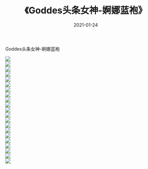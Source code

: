 ﻿---
layout: post
title:  《Goddes头条女神-婀娜蓝袍》
date:   2021-01-24
img: http://img.660000.xyz/Sharelink/网络美图/2021/Goddes头条女神-婀娜蓝袍/000.jpg
categories: [美女, 清纯, 唯美]
---

Goddes头条女神-婀娜蓝袍

  ![](http://img.660000.xyz/Sharelink/网络美图/2021/Goddes头条女神-婀娜蓝袍/001.jpg) <br> ![](http://img.660000.xyz/Sharelink/网络美图/2021/Goddes头条女神-婀娜蓝袍/002.jpg) <br> ![](http://img.660000.xyz/Sharelink/网络美图/2021/Goddes头条女神-婀娜蓝袍/003.jpg) <br> ![](http://img.660000.xyz/Sharelink/网络美图/2021/Goddes头条女神-婀娜蓝袍/004.jpg) <br> ![](http://img.660000.xyz/Sharelink/网络美图/2021/Goddes头条女神-婀娜蓝袍/005.jpg) <br> ![](http://img.660000.xyz/Sharelink/网络美图/2021/Goddes头条女神-婀娜蓝袍/006.jpg) <br> ![](http://img.660000.xyz/Sharelink/网络美图/2021/Goddes头条女神-婀娜蓝袍/007.jpg) <br> ![](http://img.660000.xyz/Sharelink/网络美图/2021/Goddes头条女神-婀娜蓝袍/008.jpg) <br> ![](http://img.660000.xyz/Sharelink/网络美图/2021/Goddes头条女神-婀娜蓝袍/009.jpg) <br> ![](http://img.660000.xyz/Sharelink/网络美图/2021/Goddes头条女神-婀娜蓝袍/010.jpg) <br> ![](http://img.660000.xyz/Sharelink/网络美图/2021/Goddes头条女神-婀娜蓝袍/011.jpg) <br> ![](http://img.660000.xyz/Sharelink/网络美图/2021/Goddes头条女神-婀娜蓝袍/012.jpg) <br> ![](http://img.660000.xyz/Sharelink/网络美图/2021/Goddes头条女神-婀娜蓝袍/013.jpg) <br> ![](http://img.660000.xyz/Sharelink/网络美图/2021/Goddes头条女神-婀娜蓝袍/014.jpg) <br> ![](http://img.660000.xyz/Sharelink/网络美图/2021/Goddes头条女神-婀娜蓝袍/015.jpg) <br> ![](http://img.660000.xyz/Sharelink/网络美图/2021/Goddes头条女神-婀娜蓝袍/016.jpg) <br> ![](http://img.660000.xyz/Sharelink/网络美图/2021/Goddes头条女神-婀娜蓝袍/017.jpg) <br> ![](http://img.660000.xyz/Sharelink/网络美图/2021/Goddes头条女神-婀娜蓝袍/018.jpg) <br> ![](http://img.660000.xyz/Sharelink/网络美图/2021/Goddes头条女神-婀娜蓝袍/019.jpg) <br> ![](http://img.660000.xyz/Sharelink/网络美图/2021/Goddes头条女神-婀娜蓝袍/020.jpg) <br> ![](http://img.660000.xyz/Sharelink/网络美图/2021/Goddes头条女神-婀娜蓝袍/021.jpg) <br>